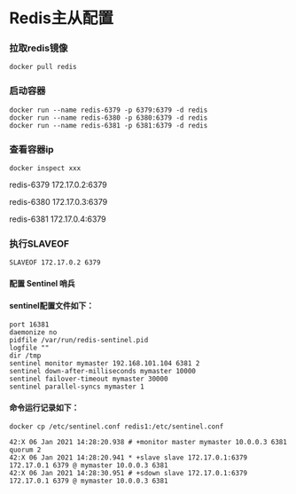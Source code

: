 # Redis主从配置

### 拉取redis镜像
`docker pull redis`

### 启动容器
```
docker run --name redis-6379 -p 6379:6379 -d redis 
docker run --name redis-6380 -p 6380:6379 -d redis 
docker run --name redis-6381 -p 6381:6379 -d redis
```

### 查看容器ip
`docker inspect xxx`

redis-6379 172.17.0.2:6379 

redis-6380 172.17.0.3:6379

redis-6381 172.17.0.4:6379

### 执行SLAVEOF
`SLAVEOF 172.17.0.2 6379`


#### 配置 Sentinel 哨兵

#### sentinel配置文件如下：
```
port 16381
daemonize no
pidfile /var/run/redis-sentinel.pid
logfile ""
dir /tmp
sentinel monitor mymaster 192.168.101.104 6381 2
sentinel down-after-milliseconds mymaster 10000
sentinel failover-timeout mymaster 30000
sentinel parallel-syncs mymaster 1
```

#### 命令运行记录如下：
```
docker cp /etc/sentinel.conf redis1:/etc/sentinel.conf

42:X 06 Jan 2021 14:28:20.938 # +monitor master mymaster 10.0.0.3 6381 quorum 2
42:X 06 Jan 2021 14:28:20.941 * +slave slave 172.17.0.1:6379 172.17.0.1 6379 @ mymaster 10.0.0.3 6381
42:X 06 Jan 2021 14:28:30.951 # +sdown slave 172.17.0.1:6379 172.17.0.1 6379 @ mymaster 10.0.0.3 6381
```
